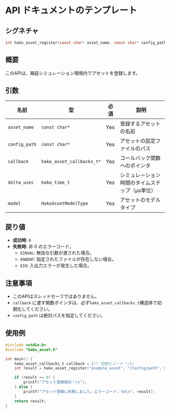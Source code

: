 # API ドキュメントのテンプレート

## シグネチャ

```c
int hako_asset_register(const char* asset_name, const char* config_path, hako_asset_callbacks_t* callback, hako_time_t delta_usec, HakoAssetModelType model);
```

## 概要
このAPIは、箱庭シミュレーション環境内でアセットを登録します。

## 引数
| 名前          | 型                       | 必須 | 説明                                         |
|---------------|--------------------------|------|----------------------------------------------|
| `asset_name`  | `const char*`            | Yes  | 登録するアセットの名前                      |
| `config_path` | `const char*`            | Yes  | アセットの設定ファイルのパス                |
| `callback`    | `hako_asset_callbacks_t*`| Yes  | コールバック関数へのポインタ                |
| `delta_usec`  | `hako_time_t`            | Yes  | シミュレーション時間のタイムステップ（μs単位）|
| `model`       | `HakoAssetModelType`     | Yes  | アセットのモデルタイプ                      |

## 戻り値
- **成功時**: `0`
- **失敗時**: 非 0 のエラーコード。
  - `EINVAL`: 無効な引数が渡された場合。
  - `ENOENT`: 指定されたファイルが存在しない場合。
  - `EIO`: 入出力エラーが発生した場合。

## 注意事項
- このAPIはスレッドセーフではありません。
- `callback` に渡す関数ポインタは、必ず`hako_asset_callbacks_t`構造体で初期化してください。
- `config_path` は絶対パスを指定してください。

## 使用例
```c
#include <stdio.h>
#include "hako_asset.h"

int main() {
    hako_asset_callbacks_t callback = {/* 初期化コード */};
    int result = hako_asset_register("example_asset", "/config/path", &callback, 1000, HAKO_ASSET_MODEL_CONTROLLER);

    if (result == 0) {
        printf("アセット登録成功！\n");
    } else {
        printf("アセット登録に失敗しました。エラーコード: %d\n", result);
    }
    return result;
}
